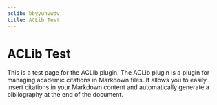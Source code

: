 ```yaml
---
aclib: bbyyuhvwdv
title: ACLib Test
---
```


# ACLib Test

This is a test page for the ACLib plugin. The ACLib plugin is a plugin for managing academic citations in Markdown files. It allows you to easily insert citations in your Markdown content and automatically generate a bibliography at the end of the document.